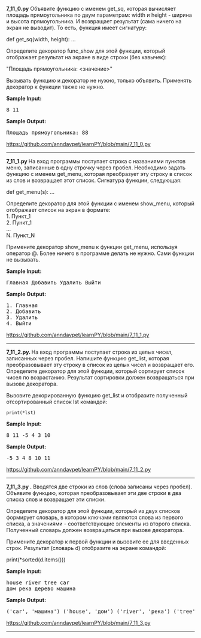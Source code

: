 <div class="step-inner page-fragment">
    <div id="ember2978" class="html-content rich-text-viewer ember-view" data-processed=""><!----><span><p><strong>7_11_0.py</strong> Объявите функцию с именем get_sq, которая вычисляет площадь прямоугольника по двум параметрам: width и height - ширина и высота прямоугольника. И возвращает результат (сама ничего на экран не выводит). То есть, функция имеет сигнатуру:</p>

<p>def get_sq(width, height): ...</p>

<p>Определите декоратор func_show для этой функции, который отображает результат на экране в виде строки (без кавычек):</p>

<p>"Площадь прямоугольника: &lt;значение&gt;"</p>

<p>Вызывать функцию и декоратор не нужно, только объявить. Применять декоратор к функции также не нужно.</p></span></div>

<div class="step-text-wrapper">
          <p class="step-text__limit-title">
            <strong>Sample Input<!---->:</strong>
          </p>
          <pre class="step-text__limit-value">8 11</pre>
          <p class="step-text__limit-title">
            <strong>Sample Output<!---->:</strong>
          </p>
          <pre class="step-text__limit-value">Площадь прямоугольника: 88</pre>

<!---->      </div>


https://github.com/anndavpet/learnPY/blob/main/7_11_0.py




<hr> 
<div class="step-inner page-fragment">
    <div id="ember2997" class="html-content rich-text-viewer ember-view" data-processed=""><!----><span><p><strong>7_11_1.py </strong>На вход программы поступает строка с названиями пунктов меню, записанные в одну строчку через пробел. Необходимо задать функцию с именем get_menu, которая преобразует эту строку в список из слов и возвращает этот список. Сигнатура функции, следующая:</p>

<p>def get_menu(s): ...</p>

<p>Определите декоратор для этой функции с именем show_menu, который отображает список на экран в формате:<br>
1. Пункт_1<br>
2. Пункт_1<br>
...<br>
N. Пункт_N</p>

<p>Примените декоратор show_menu к функции get_menu, используя оператор @. Более ничего в программе делать не нужно. Сами функции не вызывать.</p></span></div>

<div class="step-text-wrapper">
          <p class="step-text__limit-title">
            <strong>Sample Input<!---->:</strong>
          </p>
          <pre class="step-text__limit-value">Главная Добавить Удалить Выйти</pre>
          <p class="step-text__limit-title">
            <strong>Sample Output<!---->:</strong>
          </p>
          <pre class="step-text__limit-value">1. Главная
2. Добавить
3. Удалить
4. Выйти</pre>

<!---->      </div>
https://github.com/anndavpet/learnPY/blob/main/7_11_1.py
<hr>
<div id="ember3422" class="html-content rich-text-viewer ember-view" data-processed=""><!----><span><p><strong>7_11_2.py. </strong> На вход программы поступает строка из целых чисел, записанных через пробел. Напишите функцию get_list, которая преобразовывает эту строку в список из целых чисел и возвращает его. Определите декоратор для этой функции, который сортирует список чисел по возрастанию. Результат сортировки должен возвращаться при вызове декоратора.</p>

<p>Вызовите декорированную функцию get_list и отобразите полученный отсортированный список lst командой:</p>
    

<p><code>print(*lst)</code></p></span></div>
    <div class="step-text-wrapper">
          <p class="step-text__limit-title">
            <strong>Sample Input<!---->:</strong>
          </p>
          <pre class="step-text__limit-value">8 11 -5 4 3 10
</pre>
          <p class="step-text__limit-title">
            <strong>Sample Output<!---->:</strong>
          </p>
          <pre class="step-text__limit-value">-5 3 4 8 10 11</pre>

<!---->      </div>
https://github.com/anndavpet/learnPY/blob/main/7_11_2.py
    <hr>
    
<div class="step-inner page-fragment">
    <div id="ember3864" class="html-content rich-text-viewer ember-view" data-processed=""><!----><span><p><strong>7_11_3.py .</strong> Вводятся две строки из слов (слова записаны через пробел). Объявите функцию, которая преобразовывает эти две строки в два списка слов и возвращает эти списки.</p>

<p>Определите декоратор для этой функции, который из двух списков формирует словарь, в котором ключами являются слова из первого списка, а значениями - соответствующие элементы из второго списка. Полученный словарь должен возвращаться при вызове декоратора.</p>

<p>Примените декоратор к первой функции и вызовите ее для введенных строк. Результат (словарь d) отобразите на экране командой:</p>

<p>print(*sorted(d.items()))</p></span></div>

<div class="step-text-wrapper">
          <p class="step-text__limit-title">
            <strong>Sample Input<!---->:</strong>
          </p>
          <pre class="step-text__limit-value">house river tree car
дом река дерево машина</pre>
          <p class="step-text__limit-title">
            <strong>Sample Output<!---->:</strong>
          </p>
          <pre class="step-text__limit-value">('car', 'машина') ('house', 'дом') ('river', 'река') ('tree', 'дерево')</pre>

<!---->      </div>
https://github.com/anndavpet/learnPY/blob/main/7_11_3.py
    <hr>
    
